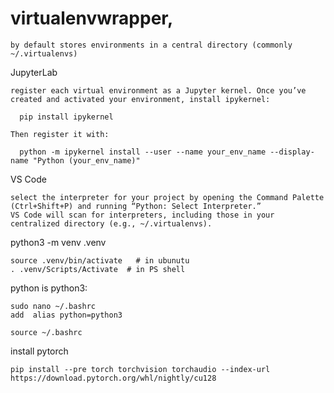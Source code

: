 # virtualenvwrapper, 
```
by default stores environments in a central directory (commonly ~/.virtualenvs)
```

JupyterLab
```
register each virtual environment as a Jupyter kernel. Once you’ve created and activated your environment, install ipykernel:

  pip install ipykernel

Then register it with:

  python -m ipykernel install --user --name your_env_name --display-name "Python (your_env_name)"
```

 VS Code
 ```
select the interpreter for your project by opening the Command Palette (Ctrl+Shift+P) and running “Python: Select Interpreter.”
VS Code will scan for interpreters, including those in your centralized directory (e.g., ~/.virtualenvs).
```

python3 -m venv .venv
```
source .venv/bin/activate   # in ubunutu
. .venv/Scripts/Activate  # in PS shell
```

python is python3: 
```
sudo nano ~/.bashrc
add  alias python=python3

source ~/.bashrc
```

install pytorch
```
pip install --pre torch torchvision torchaudio --index-url https://download.pytorch.org/whl/nightly/cu128
```


